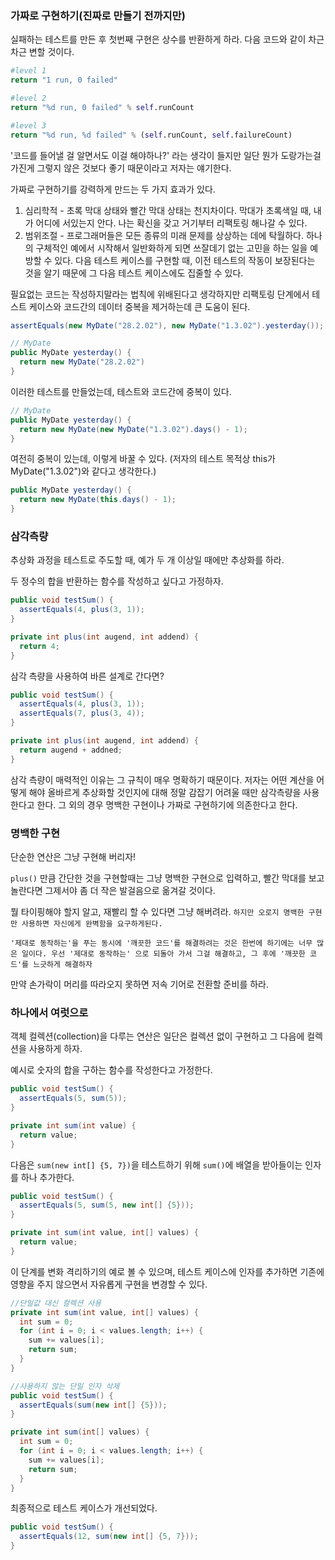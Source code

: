 ### 가짜로 구현하기(진짜로 만들기 전까지만)

실패하는 테스트를 만든 후 첫번째 구현은 상수를 반환하게 하라.
다음 코드와 같이 차근 차근 변할 것이다.

```python
#level 1
return "1 run, 0 failed"

#level 2
return "%d run, 0 failed" % self.runCount

#level 3
return "%d run, %d failed" % (self.runCount, self.failureCount)
```

'코드를 들어낼 걸 알면서도 이걸 해야하나?' 라는 생각이 들지만 일단 뭔가 도랑가는걸 가진게 그렇지 않은 것보다 좋기 때문이라고 저자는 얘기한다.

가짜로 구현하기를 강력하게 만드는 두 가지 효과가 있다.

1. 심리학적 - 초록 막대 상태와 빨간 막대 상태는 천지차이다. 막대가 초록색일 때, 내가 어디에 서있는지 안다. 나는 확신을 갖고 거기부터 리팩토링 해나갈 수 있다.
2. 범위조절 - 프로그래머들은 모든 종류의 미래 문제를 상상하는 데에 탁월하다. 하나의 구체적인 예에서 시작해서 일반화하게 되면 쓰잘데기 없는 고민을 하는 일을 예방할 수 있다. 다음 테스트 케이스를 구현할 때, 이전 테스트의 작동이 보장된다는 것을 알기 때문에 그 다음 테스트 케이스에도 집줄할 수 있다.

필요없는 코드는 작성하지말라는 법칙에 위배된다고 생각하지만 리팩토링 단계에서 테스트 케이스와 코드간의 데이터 중복을 제거하는데 큰 도움이 된다.

```java
assertEquals(new MyDate("28.2.02"), new MyDate("1.3.02").yesterday());
```

```java
// MyDate
public MyDate yesterday() {
  return new MyDate("28.2.02")
}
```

이러한 테스트를 만들었는데, 테스트와 코드간에 중복이 있다.

```java
// MyDate
public MyDate yesterday() {
  return new MyDate(new MyDate("1.3.02").days() - 1);
}
```

여전히 중복이 있는데, 이렇게 바꿀 수 있다. (저자의 테스트 목적상 this가 MyDate("1.3.02")와 같다고 생각한다.)

```java
public MyDate yesterday() {
  return new MyDate(this.days() - 1);
}
```

### 삼각측량

추상화 과정을 테스트로 주도할 때, 예가 두 개 이상일 때에만 추상화를 하라.

두 정수의 합을 반환하는 함수를 작성하고 싶다고 가정하자.

```java
public void testSum() {
  assertEquals(4, plus(3, 1));
}

private int plus(int augend, int addend) {
  return 4;
}
```

삼각 측량을 사용하여 바른 설계로 간다면?

```java
public void testSum() {
  assertEquals(4, plus(3, 1));
  assertEquals(7, plus(3, 4));
}

private int plus(int augend, int addend) {
  return augend + addned;
}
```

삼각 측량이 매력적인 이유는 그 규칙이 매우 명확하기 때문이다. 저자는 어떤 계산을 어떻게 해야 올바르게 추상화할 것인지에 대해 정말 감잡기 어려울 때만 삼각측량을 사용한다고 한다. 그 외의 경우 명백한 구현이나 가짜로 구현하기에 의존한다고 한다.

### 명백한 구현

단순한 연산은 그냥 구현해 버리자!

`plus()` 만큼 간단한 것을 구현할때는 그냥 명백한 구현으로 입력하고, 빨간 막대를 보고 놀란다면 그제서야 좀 더 작은 발걸음으로 옮겨갈 것이다.

뭘 타이핑해야 할지 알고, 재빨리 할 수 있다면 그냥 해버려라. `하지만 오로지 명백한 구현만 사용하면 자신에게 완벽함을 요구하게된다.`

`'제대로 동작하는'을 푸는 동시에 '깨끗한 코드'를 해결하려는 것은 한번에 하기에는 너무 많은 일이다. 우선 '제대로 동작하는' 으로 되돌아 가서 그걸 해결하고, 그 후에 '깨끗한 코드'를 느긋하게 해결하자`

만약 손가락이 머리를 따라오지 못하면 저속 기어로 전환할 준비를 하라.

### 하나에서 여럿으로

객체 컬렉션(collection)을 다루는 연산은 일단은 컬렉션 없이 구현하고 그 다음에 컬렉션을 사용하게 하자.

예시로 숫자의 합을 구하는 함수를 작성한다고 가정한다.

```java
public void testSum() {
  assertEquals(5, sum(5));
}

private int sum(int value) {
  return value;
}
```

다음은 `sum(new int[] {5, 7})`을 테스트하기 위해 `sum()`에 배열을 받아들이는 인자를 하나 추가한다.

```java
public void testSum() {
  assertEquals(5, sum(5, new int[] {5}));
}

private int sum(int value, int[] values) {
  return value;
}
```

이 단계를 변화 격리하기의 예로 볼 수 있으며, 테스트 케이스에 인자를 추가하면 기존에 영향을 주지 않으면서 자유롭게 구현을 변경할 수 있다.

```java
//단일값 대신 컬렉션 사용
private int sum(int value, int[] values) {
  int sum = 0;
  for (int i = 0; i < values.length; i++) {
    sum += values[i];
    return sum;
  }
}
```

```java
//사용하지 않는 단일 인자 삭제
public void testSum() {
  assertEquals(sum(new int[] {5}));
}

private int sum(int[] values) {
  int sum = 0;
  for (int i = 0; i < values.length; i++) {
    sum += values[i];
    return sum;
  }
}
```

최종적으로 테스트 케이스가 개선되었다.

```java
public void testSum() {
  assertEquals(12, sum(new int[] {5, 7}));
}
```
